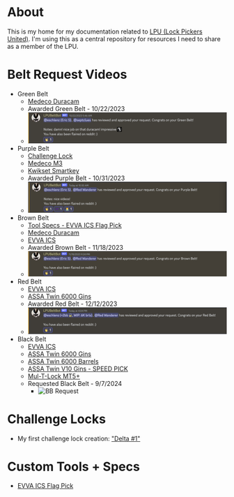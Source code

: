 # About
This is my home for my documentation related to [LPU (Lock Pickers United)](https://www.reddit.com/r/lockpicking/). I'm using this as a central repository for resources I need to share as a member of the LPU.

# Belt Request Videos
* Green Belt
  * [Medeco Duracam](https://www.youtube.com/watch?v=23MHaHG4b7k)
  * Awarded Green Belt - 10/22/2023
  * ![Green Belt Approved](green_belt_approval.png)
* Purple Belt
  * [Challenge Lock](https://github.com/eschlenz/Lock-Picking-Public/tree/main/LPU/DELTA_1)
  * [Medeco M3](https://www.youtube.com/watch?v=1w8HsfxLv5I)
  * [Kwikset Smartkey](https://youtu.be/kC1vp0_bt5g?si=q81mX55eXcMq27L8)
  * Awarded Purple Belt - 10/31/2023
  * ![Purple Belt Approved](purple_belt_approval.png)
* Brown Belt
  * [Tool Specs - EVVA ICS Flag Pick](https://github.com/eschlenz/Lock-Picking-Public/tree/main/LPU/Tools/EVVA%20ICS%20Flag%20Pick)
  * [Medeco Duracam](https://www.youtube.com/watch?v=23MHaHG4b7k)
  * [EVVA ICS](https://www.youtube.com/watch?v=zhpDa8Lffy0)
  * Awarded Brown Belt - 11/18/2023
  * ![Brown Belt Approved](brown_belt_approval.png)
* Red Belt
  * [EVVA ICS](https://www.youtube.com/watch?v=zhpDa8Lffy0)
  * [ASSA Twin 6000 Gins](https://youtu.be/P8FWjfhuVRg)
  * Awarded Red Belt - 12/12/2023
  * ![Red Belt Approval](red_belt_approval.png)
* Black Belt
  * [EVVA ICS](https://www.youtube.com/watch?v=zhpDa8Lffy0)
  * [ASSA Twin 6000 Gins](https://youtu.be/P8FWjfhuVRg)
  * [ASSA Twin 6000 Barrels](https://youtu.be/vlOgLHSNWfw?si=0ye73byPKQXdXpno)
  * [ASSA Twin V10 Gins - SPEED PICK](https://youtu.be/negWjK7Qj6Y?si=KPskRDSz3guDvBFg)
  * [Mul-T-Lock MT5+](https://youtu.be/Kn4lHAX0o24?si=9J4_eojo8nivb_3_)
  * Requested Black Belt - 9/7/2024
    * ![BB Request](bb_request_merged.png)

# Challenge Locks
* My first challenge lock creation: ["Delta #1"](DELTA_1)

# Custom Tools + Specs
* [EVVA ICS Flag Pick](https://github.com/eschlenz/Lock-Picking-Public/tree/main/LPU/Tools/EVVA%20ICS%20Flag%20Pick)
